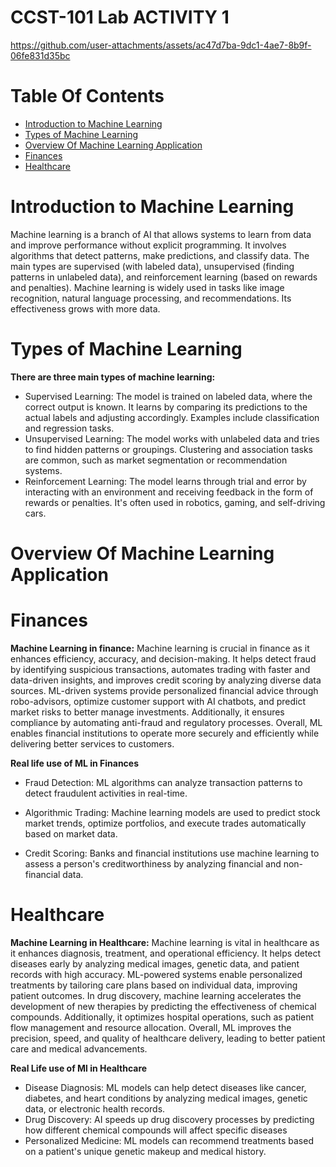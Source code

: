 # CCST-101 Lab ACTIVITY 1

https://github.com/user-attachments/assets/ac47d7ba-9dc1-4ae7-8b9f-06fe831d35bc

# Table Of Contents
- [Introduction to Machine Learning](#introduction-to-machine-learning)
- [Types of Machine Learning](#types-of-machine-learning)
- [Overview Of Machine Learning Application](#overview-of-machine-learning-application)
- [Finances](#finances)
- [Healthcare](#healthcare)




# Introduction to Machine Learning
Machine learning is a branch of AI that allows systems to learn from data and improve performance without explicit programming. It involves algorithms that detect patterns, make predictions, and classify data. The main types are supervised (with labeled data), unsupervised (finding patterns in unlabeled data), and reinforcement learning (based on rewards and penalties). Machine learning is widely used in tasks like image recognition, natural language processing, and recommendations. Its effectiveness grows with more data.

# Types of Machine Learning
**There are three main types of machine learning:**

- Supervised Learning: The model is trained on labeled data, where the correct output is known. It learns by comparing its predictions to the actual labels and adjusting accordingly. Examples include classification and regression tasks.
- Unsupervised Learning: The model works with unlabeled data and tries to find hidden patterns or groupings. Clustering and association tasks are common, such as market segmentation or recommendation systems.
- Reinforcement Learning: The model learns through trial and error by interacting with an environment and receiving feedback in the form of rewards or penalties. It's often used in robotics, gaming, and self-driving cars.

# Overview Of Machine Learning Application
# Finances
**Machine Learning in finance:**
Machine learning is crucial in finance as it enhances efficiency, accuracy, and decision-making. It helps detect fraud by identifying suspicious transactions, automates trading with faster and data-driven insights, and improves credit scoring by analyzing diverse data sources. ML-driven systems provide personalized financial advice through robo-advisors, optimize customer support with AI chatbots, and predict market risks to better manage investments. Additionally, it ensures compliance by automating anti-fraud and regulatory processes. Overall, ML enables financial institutions to operate more securely and efficiently while delivering better services to customers.

**Real life use of ML in Finances**
- Fraud Detection: ML algorithms can analyze transaction patterns to detect fraudulent activities in real-time.
 
- Algorithmic Trading: Machine learning models are used to predict stock market trends, optimize portfolios, and execute trades automatically based on market data.

- Credit Scoring: Banks and financial institutions use machine learning to assess a person's creditworthiness by analyzing financial and non-financial data.


# Healthcare
**Machine Learning in Healthcare:**
Machine learning is vital in healthcare as it enhances diagnosis, treatment, and operational efficiency. It helps detect diseases early by analyzing medical images, genetic data, and patient records with high accuracy. ML-powered systems enable personalized treatments by tailoring care plans based on individual data, improving patient outcomes. In drug discovery, machine learning accelerates the development of new therapies by predicting the effectiveness of chemical compounds. Additionally, it optimizes hospital operations, such as patient flow management and resource allocation. Overall, ML improves the precision, speed, and quality of healthcare delivery, leading to better patient care and medical advancements.

**Real Life use of Ml in Healthcare**
- Disease Diagnosis: ML models can help detect diseases like cancer, diabetes, and heart conditions by analyzing medical images, genetic data, or electronic health records.
- Drug Discovery: AI speeds up drug discovery processes by predicting how different chemical compounds will affect specific diseases
- Personalized Medicine: ML models can recommend treatments based on a patient's unique genetic makeup and medical history.





